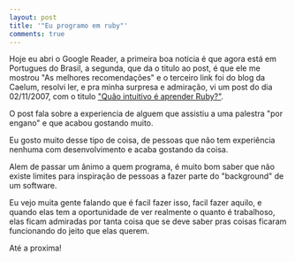 ```yaml
---
layout: post
title: '"Eu programo em ruby"'
comments: true
---
```


Hoje eu abri o Google Reader, a primeira boa noticia é que agora está em Portugues do Brasil, a segunda, que da o titulo ao post, é que ele me mostrou "As melhores recomendações" e o terceiro link foi do blog da Caelum, resolvi ler, e pra minha surpresa e admiração, vi um post do dia 02/11/2007, com o titulo ["Quão intuitivo é aprender Ruby?"](http://feeds.feedburner.com/~r/caelum/~3/178735843/).

O post fala sobre a experiencia de alguem que assistiu a uma palestra "por engano" e que acabou gostando muito.

Eu gosto muito desse tipo de coisa, de pessoas que não tem experiência nenhuma com desenvolvimento e acaba gostando da coisa.

Alem de passar um ânimo a quem programa, é muito bom saber que não existe limites para inspiração de pessoas a fazer parte do "background" de um software.

Eu vejo muita gente falando que é facil fazer isso, facil fazer aquilo, e quando elas tem a oportunidade de ver realmente o quanto é trabalhoso, elas ficam admiradas por tanta coisa que se deve saber pras coisas ficaram funcionando do jeito que elas querem.

Até a proxima!
